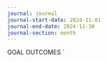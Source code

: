 ```yaml
---
journal: jourmal
journal-start-date: 2024-11-01
journal-end-date: 2024-11-30
journal-section: month
---
```

GOAL
OUTCOMES
`